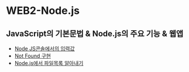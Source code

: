 # WEB2-Node.js


## JavaScript의 기본문법 & Node.js의 주요 기능 & 웹앱
- [Node JS콘솔에서의 입력값](https://github.com/gunny6026/WEB2-Node.js/tree/master/syntax)
- [Not Found 구현](https://github.com/gunny6026/WEB2-Node.js/blob/master/README2.md)
- [Node.js에서 파일목록 알아내기](https://github.com/gunny6026/WEB2-Node.js/tree/master/nodejs)
